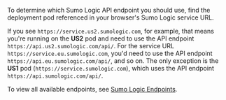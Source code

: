 <head>
  <meta name="robots" content="noindex" />
</head>

To determine which Sumo Logic API endpoint you should use, find the deployment pod referenced in your browser's Sumo Logic service URL.

If you see `https://service.us2.sumologic.com`, for example, that means you're running on the **US2** pod and need to use the API endpoint `https://api.us2.sumologic.com/api/`. For the service URL `https://service.eu.sumologic.com`, you'd need to use the API endpoint `https://api.eu.sumologic.com/api/`, and so on. The only exception is the **US1** pod (`https://service.sumologic.com`), which uses the API endpoint `https://api.sumologic.com/api/`.

To view all available endpoints, see [Sumo Logic Endpoints](/docs/api/getting-started#sumo-logic-endpoints-by-deployment-and-firewall-security).
